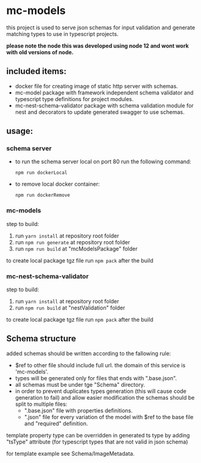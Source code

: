 # mc-models

this project is used to serve json schemas for input validation and generate matching types to use in typescript projects.

**please note the node this was developed using node 12 and wont work with old versions of node.**

## included items:

- docker file for creating image of static http server with schemas.
- mc-model package with framework independent schema validator and typescript type definitions for project modules.
- mc-nest-schema-validator package with schema validation module for nest and decorators to update generated swagger to use schemas.

## usage:

### schema server

- to run the schema server local on port 80 run the following command:
  ```
  npm run dockerLocal
  ```
- to remove local docker container:
  ```
  npm run dockerRemove
  ```

### mc-models

step to build:

1. run `yarn install` at repository root folder
2. run `npm run generate` at repository root folder
3. run `npm run build` at "mcModelsPackage" folder

to create local package tgz file run `npm pack` after the build

### mc-nest-schema-validator

step to build:

1. run `yarn install` at repository root folder
2. run `npm run build` at "nestValidation" folder

to create local package tgz file run `npm pack` after the build

## Schema structure

added schemas should be written according to the fallowing rule:

- \$ref to other file should include full url. the domain of this service is 'mc-models'.
- types will be generated only for files that ends with ".base.json".
- all schemas must be under tge "Schema" directory.
- in order to prevent duplicates types generation (this will cause code generation to fail) and allow easier modification the schemas should be split to multiple files:
  - ".base.json" file with properties definitions.
  - ".json" file for every variation of the model with \$ref to the base file and "required" definition.

template property type can be overridden in generated ts type by adding "tsType" attribute (for typescript types that are not valid in json schema)

for template example see Schema/ImageMetadata.
